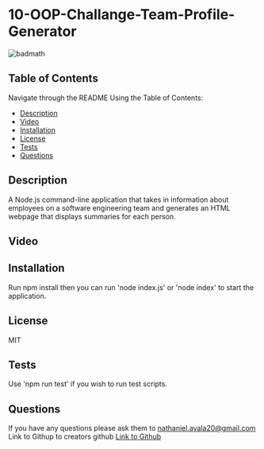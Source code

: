 # 10-OOP-Challange-Team-Profile-Generator
![badmath](https://img.shields.io/badge/license-MIT-green)

## Table of Contents
Navigate through the README Using the Table of Contents: 
* [Description](#description)
* [Video](#video)
* [Installation](#installation)
* [License](#license)
* [Tests](#tests)
* [Questions](#questions)

## Description 
A Node.js command-line application that takes in information about employees on a software engineering team and generates an HTML webpage that displays summaries for each person.

## Video

## Installation
Run npm install then you can run 'node index.js' or 'node index' to start the application.

## License
MIT

## Tests
Use 'npm run test' if you wish to run test scripts.

## Questions
If you have any questions please ask them to [nathaniel.ayala20@gmail.com](nathaniel.ayala20@gmail.com)
Link to Githup to creators github [Link to Github](https://github.com/nayala98)